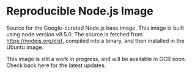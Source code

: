 Reproducible Node.js Image
=========================
Source for the Google-curated Node.js base image.
This image is built using node version v8.5.0.
The source is fetched from https://nodejs.org/dist, compiled into a binary,
and then installed in the Ubuntu image.

This image is still a work in progress, and will be available in GCR soon.
Check back here for the latest updates.
